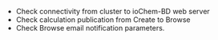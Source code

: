   * Check connectivity from cluster to ioChem-BD web server
  * Check calculation publication from Create to Browse
  * Check Browse email notification parameters.

